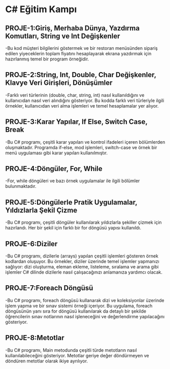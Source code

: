 # C# Eğitim Kampı

## PROJE-1:Giriş, Merhaba Dünya, Yazdırma Komutları, String ve Int Değişkenler  </br>
-Bu kod müşteri bilgilerini göstermek ve bir restoran menüsünden sipariş edilen yiyeceklerin toplam fiyatını hesaplayarak ekrana yazdırmak için hazırlanmış temel bir program örneğidir.</br>
## PROJE-2:String, Int, Double, Char Değişkenler, Klavye Veri Girişleri, Dönüşümler </br>
-Farklı veri türlerinin (double, char, string, int) nasıl kullanıldığını ve kullanıcıdan nasıl veri alındığını gösteriyor. Bu kodda farklı veri türleriyle ilgili örnekler, kullanıcıdan veri alma işlemleri ve temel hesaplamalar yer alıyor.</br>
## PROJE-3:Karar Yapılar, If Else, Switch Case, Break </br>
-Bu C# programı, çeşitli karar yapıları ve kontrol ifadeleri içeren bölümlerden oluşmaktadır. Programda if-else, mod işlemleri, switch-case ve örnek bir menü uygulaması gibi karar yapıları kullanılmıştır.</br>
## PROJE-4:Döngüler, For, While </br>
-For, while döngüleri ve bazı örnek uygulamalar ile ilgili bölümler bulunmaktadır.</br> 
## PROJE-5:Döngülerle Pratik Uygulamalar, Yıldızlarla Şekil Çizme </br>
-Bu C# programı, çeşitli döngüler kullanılarak yıldızlarla şekiller çizmek için hazırlandı. Her bir şekil için farklı bir for döngüsü yapısı kullanıldı.</br> 
## PROJE-6:Diziler </br>
-Bu C# programı, dizilerle (arrays) yapılan çeşitli işlemleri gösteren örnek kodlardan oluşuyor. Bu örnekler, diziler üzerinde temel işlemler yapmanızı sağlıyor: dizi oluşturma, eleman ekleme, listeleme, sıralama ve arama gibi işlemler C# dilinde dizilerle nasıl çalışacağınızı anlamanıza yardımcı olacak. </br>
## PROJE-7:Foreach Döngüsü </br>
-Bu C# programı, foreach döngüsü kullanarak dizi ve koleksiyonlar üzerinde işlem yapma ve bir sınav sistemi örneği içeriyor. Bu uygulama, foreach döngüsünün yanı sıra for döngüsü kullanılarak da detaylı bir şekilde öğrencilerin sınav notlarının nasıl işleneceğini ve değerlendirme yapılacağını gösteriyor.</br>
## PROJE-8:Metotlar </br>
-Bu C# programı, Main metodunda çeşitli türde metotların nasıl kullanılabileceğini gösteriyor. Metotlar geriye değer döndürmeyen ve döndüren metotlar olarak ikiye ayrılıyor.
